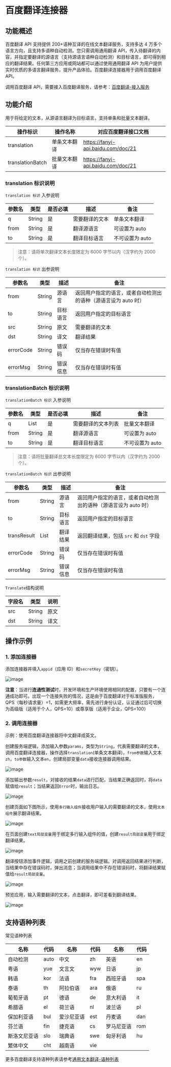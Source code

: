 # 百度翻译连接器

## 功能概述

百度翻译 API 支持提供 200+语种互译的在线文本翻译服务，支持多达 4 万多个语言方向，且支持多语种自动检测。您只需调用通用翻译 API，传入待翻译的内容，并指定要翻译的源语言（支持源语言语种自动检测）和目标语言，即可得到相应的翻译结果。任何第三方应用或网站都可以通过使用通用翻译 API 为用户提供实时优质的多语言翻译服务，提升产品体验。百度翻译连接器用于调用百度翻译 API。

调用百度翻译 API，需要接入百度翻译服务，请参考：[百度翻译-接入服务](https://fanyi-api.baidu.com/doc/13)

## 功能介绍

用于将给定的文本，从源语言翻译为目标语言。支持单条和批量文本翻译。

| 操作标识         | 操作名称     | 对应百度翻译接口文档               |
| ---------------- | ------------ | ---------------------------------- |
| translation      | 单条文本翻译 | https://fanyi-api.baidu.com/doc/21 |
| translationBatch | 批量文本翻译 | https://fanyi-api.baidu.com/doc/21 |

### translation 标识说明

`translation 标识` 入参说明

| 参数名 | 类型   | 是否必填 | 描述           | 备注            |
| ------ | ------ | -------- | -------------- | --------------- |
| q      | String | 是       | 需要翻译的文本 | 单条文本翻译    |
| from   | String | 是       | 翻译源语言     | 可设置为 auto   |
| to     | String | 是       | 翻译目标语言   | 不可设置为 auto |

> 注意：请将单次翻译文本长度限定为 6000 字节以内（汉字约为 2000 个）。

`translation 标识` 出参说明

| 参数名    | 类型   | 描述     | 备注                                                           |
| --------- | ------ | -------- | -------------------------------------------------------------- |
| from      | String | 源语言   | 返回用户指定的语言，或者自动检测出的语种（源语言设为 auto 时） |
| to        | String | 目标语言 | 返回用户指定的目标语言                                         |
| src       | String | 原文     | 需要翻译的文本                                                 |
| dst       | String | 译文     | 翻译结果                                                       |
| errorCode | String | 错误码   | 仅当存在错误时有值                                             |
| errorMsg  | String | 错误信息 | 仅当存在错误时有值                                             |

### translationBatch 标识说明

`translationBatch 标识` 入参说明

| 参数名 | 类型         | 是否必填 | 描述               | 备注            |
| ------ | ------------ | -------- | ------------------ | --------------- |
| q      | List<String> | 是       | 需要翻译的文本列表 | 批量文本翻译    |
| from   | String       | 是       | 翻译源语言         | 可设置为 auto   |
| to     | String       | 是       | 翻译目标语言       | 不可设置为 auto |

> 注意：请将批量翻译总文本长度限定为 6000 字节以内（汉字约为 2000 个）。

`translationBatch 标识` 出参说明

| 参数名      | 类型            | 描述     | 备注                                                           |
| ----------- | --------------- | -------- | -------------------------------------------------------------- |
| from        | String          | 源语言   | 返回用户指定的语言，或者自动检测出的语种（源语言设为 auto 时） |
| to          | String          | 目标语言 | 返回用户指定的目标语言                                         |
| transResult | List<Translate> | 翻译结果 | 返回翻译结果，包括 `src` 和 `dst` 字段                         |
| errorCode   | String          | 错误码   | 仅当存在错误时有值                                             |
| errorMsg    | String          | 错误信息 | 仅当存在错误时有值                                             |

`Translate`结构说明

| 字段名 | 类型   | 说明 |
| ------ | ------ | ---- |
| src    | String | 原文 |
| dst    | String | 译文 |

## 操作示例

### 1. 添加连接器

添加连接器并填入`appid`（应用 ID）和`secretKey`（密钥）。

![image](baidu_translate_001.png)

**注意**：当进行**连通性测试**时，开发环境和生产环境使用相同的配置，只要有一个连通成功即可。出现一个连接失败的情况，这是由于百度翻译对于标准版服务，QPS（每秒请求量）=1，如需更大频率，需先进行身份认证，认证通过后可切换为高级版（适用于个人，QPS=10）或尊享版（适用于企业，QPS=100）

### 2. 调用连接器

示例：使用百度翻译连接器将中文翻译成英文。

创建服务端逻辑，添加输入参数`params`，类型为`String`，代表需要翻译的文本，调用百度翻译连接器，操作选择`translation`(单条文本翻译)，`from参数`输入文本`zh`，`to参数`输入文本`en`，创建局部变量`data`接收连接器调用结果。

![image](baidu_translate_002.png)

添加输出参数`result`，对接收的结果`data`进行匹配，当结果正确返回时，将`data`赋值给`result`；当结果返回`Error`时，输出日志。

![image](baidu_translate_003.png)

创建页面如下图所示，使用`多行输入组件`接收用户输入的需要翻译的文本，使用`文本组件`展示翻译结果。

![image](baidu_translate_004.png)

在页面创建`text局部变量`用于绑定多行输入组件的值，创建`result局部变量`用于绑定翻译结果。

![image](baidu_translate_005.png)

翻译按钮添加事件逻辑，调用之前创建的服务端逻辑。对调用返回结果进行判断，当结果中存在错误码时，弹出消息；当调用结果中不存在错误码时，将翻译结果赋值给`result局部变量`。

![image](baidu_translate_006.png)

预览应用，输入需要翻译的文本，点击翻译，即可差看到翻译结果。

![image](baidu_translate_007.png)

## 支持语种列表

常见语种列表

| 名称         | 代码 | 名称       | 代码 | 名称       | 代码 |
| ------------ | ---- | ---------- | ---- | ---------- | ---- |
| 自动检测     | auto | 中文       | zh   | 英语       | en   |
| 粤语         | yue  | 文言文     | wyw  | 日语       | jp   |
| 韩语         | kor  | 法语       | fra  | 西班牙语   | spa  |
| 泰语         | th   | 阿拉伯语   | ara  | 俄语       | ru   |
| 葡萄牙语     | pt   | 德语       | de   | 意大利语   | it   |
| 希腊语       | el   | 荷兰语     | nl   | 波兰语     | pl   |
| 保加利亚语   | bul  | 爱沙尼亚语 | est  | 丹麦语     | dan  |
| 芬兰语       | fin  | 捷克语     | cs   | 罗马尼亚语 | rom  |
| 斯洛文尼亚语 | slo  | 瑞典语     | swe  | 匈牙利语   | hu   |
| 繁体中文     | cht  | 越南语     | vie  |

更多百度翻译支持语种列表请参考[通用文本翻译-语种列表](https://fanyi-api.baidu.com/doc/21)
